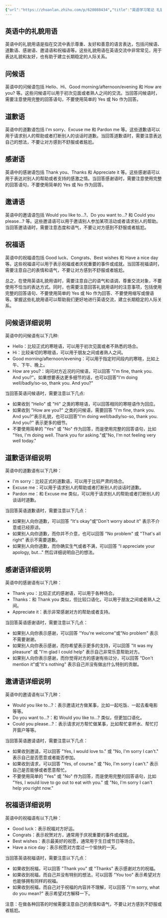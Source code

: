 ```yaml
---
{"url":"https://zhuanlan.zhihu.com/p/620088434","title":"英语学习笔记 礼貌用语篇","date":"2024-01-05 17:31:22","tags":["gardenEntry"],"summary":null,"dg-publish":true,"dg-home":"true","permalink":"/9//","dgPassFrontmatter":true}
---
```


## 英语中的礼貌用语

英语中的礼貌用语是指在交流中表示尊重、友好和善意的语言表达，包括问候语、道歉语、感谢语、邀请语和祝福语等。这些礼貌用语在英语交流中非常常见，用于表达礼貌和友好，也有助于建立长期稳定的人际关系。

## 问候语

英语中的问候语包括 Hello、Hi、Good morning/afternoon/evening 和 How are you? 等。这些问候语可以用于初次见面或者熟人之间的交流。当回答问候语时，需要注意使用完整的回答语句，不要使用简单的 Yes 或 No 作为回答。

## 道歉语

英语中的道歉语包括 I'm sorry、Excuse me 和 Pardon me 等。这些道歉语可以用于请求别人的帮助或者打断别人的谈话时道歉。当回答道歉语时，需要注意表达自己的想法，不要让对方感到不舒服或者尴尬。

## 感谢语

英语中的感谢语包括 Thank you、Thanks 和 Appreciate it 等。这些感谢语可以用于表达对别人的帮助或者支持的感激之情。当回答感谢语时，需要注意使用完整的回答语句，不要使用简单的 Yes 或 No 作为回答。

## 邀请语

英语中的邀请语包括 Would you like to...?、Do you want to...? 和 Could you please...? 等。这些邀请语可以用于邀请别人参加某项活动或者请求别人的帮助。当回答邀请语时，需要注意态度和语气，不要让对方感到不舒服或者尴尬。

## 祝福语

英语中的祝福语包括 Good luck、Congrats、Best wishes 和 Have a nice day 等。这些祝福语可以用于表示祝福或者庆祝重要的事件或成就。当回答祝福语时，需要注意自己的表情和语气，不要让对方感到不舒服或者尴尬。

总之，在使用英语礼貌用语时，需要注意自己的语气和语调，尊重交流对象，不要使用不恰当的表达方式。同时，也需要注意回答礼貌用语时的注意事项，包括使用完整的回答语句、不要使用简单的 Yes 或 No 作为回答、不要使用缩写或俚语等。掌握这些礼貌用语可以帮助我们更好地进行英语交流，建立长期稳定的人际关系。

## 问候语详细说明

英语中的问候语有以下几种:

*   Hello：比较正式的寒暄语，可以用于初次见面或者不熟悉的场合。
*   Hi：比较亲切的寒暄语，可以用于朋友之间或者熟人之间。
*   Good morning/afternoon/evening：可以用于指定时间段内的寒暄，比如上午、下午、晚上。
*   How are you?：询问对方近况的问候语，可以回答 "I'm fine, thank you. And you?"。如果想要表达更多细节的话，也可以回答"I'm doing well/badly/so-so, thank you. And you?"

当回答英语问候语时，需要注意以下几点:

*   如果收到 "Hello" 或 "Hi" 之类的寒暄语，可以回答相同的寒暄语作为回应。
*   如果收到 "How are you?" 之类的问候语，需要回答 "I'm fine, thank you. And you?"表示礼貌，也可以回答"I'm doing well/badly/so-so, thank you. And you?" 表示更多的细节。
*   不要使用简单的 "Yes" 或 "No" 作为回答，而是使用完整的回答语句，比如 "Yes, I'm doing well. Thank you for asking."或"No, I'm not feeling very well today."

## 道歉语详细说明

英语中的道歉语有以下几种：

*   I'm sorry：比较正式的道歉语，可以用于比较严肃的场合。
*   Excuse me：可以用于请求别人的帮助或者打断别人的谈话时道歉。
*   Pardon me：和 Excuse me 类似，可以用于请求别人的帮助或者打断别人的谈话时道歉。

当回答英语道歉语时，需要注意以下几点：

*   如果别人向你道歉，可以回答 "It's okay"或"Don't worry about it" 表示不介意或已经原谅。
*   如果别人向你道歉，而你并不介意，也可以回答 "No problem" 或 "That's all right" 表示不需要道歉。
*   如果别人向你道歉，而你确实生气或者不满，可以回答 "I appreciate your apology, but..." 然后详细说明自己的想法。

## 感谢语详细说明

英语中的感谢语有以下几种：

*   Thank you：比较正式的感谢语，可以用于各种场合。
*   Thanks：和 Thank you 类似，但比较口语化，可以用于朋友之间或者熟人之间。
*   Appreciate it：表示非常感谢对方的帮助或者支持。

当回答英语感谢语时，需要注意以下几点：

*   如果别人向你表示感谢，可以回答 "You're welcome"或"No problem" 表示不需要谢谢。
*   如果别人向你表示感谢，而你希望表示更多的支持，可以回答 "It was my pleasure" 或 "I'm glad I could help" 表示自己非常乐意帮助对方。
*   如果别人向你表示感谢，而你觉得对方的感谢有些过分，可以回答 "Don't mention it"或"It's nothing" 表示自己并没有做出什么特别的贡献。

## 邀请语详细说明

英语中的邀请语有以下几种：

*   Would you like to...?：表示邀请对方做某事，比如一起吃饭、一起去看电影等等。
*   Do you want to...?：和 Would you like to...? 类似，但更加口语化。
*   Could you please...?：表示请求对方帮忙做某事，比如帮忙拿杯水、帮忙打开窗户等等。

当回答英语邀请语时，需要注意以下几点：

*   如果收到邀请，可以回答 "Yes, I would love to." 或 "No, I'm sorry I can't." 表示自己是否愿意或者能否参加。
*   如果收到请求，可以回答 "Yes, of course." 或 "No, I'm sorry I can't." 表示自己是否能够或者愿意帮忙。
*   不要使用简单的 "Yes" 或 "No" 作为回答，而是使用完整的回答语句，比如 "Yes, I would love to go out to eat with you." 或 "No, I'm sorry I can't help you right now."

## 祝福语详细说明

英语中的祝福语有以下几种：

*   Good luck：表示祝福对方好运。
*   Congrats：表示祝贺对方，通常用于庆祝重要的事件或成就。
*   Best wishes：表示最美好的祝愿，通常用于生日或节日等场合。
*   Have a nice day：表示祝愿对方度过一个愉快的一天。

当回答英语祝福语时，需要注意以下几点：

*   如果收到祝福，可以回答 "Thank you" 或 "Thanks" 表示感谢对方的祝福。
*   如果收到祝福，而自己并没有特别的想法，可以回答 "You too" 表示希望对方也能够拥有同样的祝福。
*   如果收到祝福，而自己对于祝福的内容并不理解，可以回答 "I'm sorry, what do you mean?" 表示希望对方解释一下。

注意：在做各种回答的时候需要注意自己的表情和语气，不要让对方感到不舒服或者尴尬。